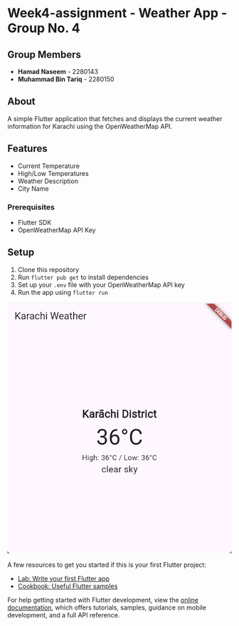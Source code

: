 # Week4-assignment - Weather App - Group No. 4

## Group Members
- **Hamad Naseem** - 2280143  
- **Muhammad Bin Tariq** - 2280150

## About
A simple Flutter application that fetches and displays the current weather information for Karachi using the OpenWeatherMap API.

## Features

- Current Temperature
- High/Low Temperatures
- Weather Description
- City Name

### Prerequisites

- Flutter SDK
- OpenWeatherMap API Key

## Setup

  1. Clone this repository
  2. Run `flutter pub get` to install dependencies
  3. Set up your `.env` file with your OpenWeatherMap API key
  4. Run the app using `flutter run`

  ![Screenshot 1](assets/Screenshot.png)

A few resources to get you started if this is your first Flutter project:

- [Lab: Write your first Flutter app](https://docs.flutter.dev/get-started/codelab)
- [Cookbook: Useful Flutter samples](https://docs.flutter.dev/cookbook)

For help getting started with Flutter development, view the
[online documentation](https://docs.flutter.dev/), which offers tutorials,
samples, guidance on mobile development, and a full API reference.
